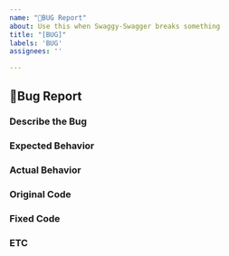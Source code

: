 ```yaml
---
name: "🐞BUG Report"
about: Use this when Swaggy-Swagger breaks something
title: "[BUG]"
labels: 'BUG'
assignees: ''

---
```


## 🐞Bug Report


### Describe the Bug 
<!-- Describe the bug. -->


### Expected Behavior
<!-- Please describe the behavior you expect after fixing the issue. -->  
<!-- You can describe or include screenshots or diagrams that show what the application or functionality should look like. -->


### Actual Behavior 
<!-- Please describe the current behavior and how it deviates from the expected behavior. -->  
<!-- You can describe or add screenshots or diagrams that illustrate the issue and how it differs from the expected result. -->


###  Original Code


### Fixed Code


### ETC
  
